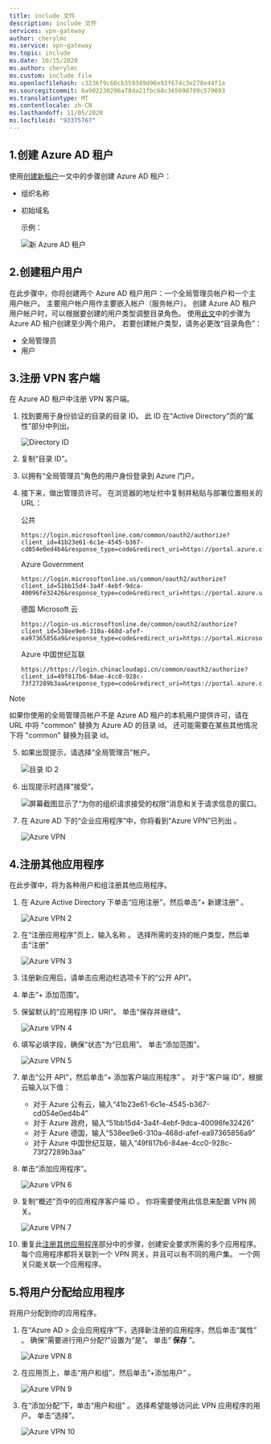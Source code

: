 ```yaml
---
title: include 文件
description: include 文件
services: vpn-gateway
author: cherylmc
ms.service: vpn-gateway
ms.topic: include
ms.date: 10/15/2020
ms.author: cherylmc
ms.custom: include file
ms.openlocfilehash: c3236f9c60cb359349d96e93f674c3e278e44f1e
ms.sourcegitcommit: 6a902230296a78da21fbc68c365698709c579093
ms.translationtype: MT
ms.contentlocale: zh-CN
ms.lasthandoff: 11/05/2020
ms.locfileid: "93375767"
---
```

## <a name="1-create-the-azure-ad-tenant"></a><a name="tenant"></a>1.创建 Azure AD 租户

使用[创建新租户](../articles/active-directory/fundamentals/active-directory-access-create-new-tenant.md)一文中的步骤创建 Azure AD 租户：

* 组织名称
* 初始域名

  示例：

   ![新 Azure AD 租户](./media/openvpn-azure-ad-tenant-multi-app/new-tenant.png)

## <a name="2-create-tenant-users"></a><a name="users"></a>2.创建租户用户

在此步骤中，你将创建两个 Azure AD 租户用户：一个全局管理员帐户和一个主用户帐户。 主要用户帐户用作主要嵌入帐户（服务帐户）。 创建 Azure AD 租户用户帐户时，可以根据要创建的用户类型调整目录角色。 使用[此文](../articles/active-directory/fundamentals/add-users-azure-active-directory.md)中的步骤为 Azure AD 租户创建至少两个用户。 若要创建帐户类型，请务必更改“目录角色”：

* 全局管理员
* 用户

## <a name="3-register-the-vpn-client"></a><a name="register-client"></a>3.注册 VPN 客户端

在 Azure AD 租户中注册 VPN 客户端。

1. 找到要用于身份验证的目录的目录 ID。 此 ID 在“Active Directory”页的“属性”部分中列出。

    ![Directory ID](./media/openvpn-azure-ad-tenant-multi-app/directory-id.png)

2. 复制“目录 ID”。

3. 以拥有“全局管理员”角色的用户身份登录到 Azure 门户。

4. 接下来，做出管理员许可。 在浏览器的地址栏中复制并粘贴与部署位置相关的 URL：

    公共

    ```
    https://login.microsoftonline.com/common/oauth2/authorize?client_id=41b23e61-6c1e-4545-b367-cd054e0ed4b4&response_type=code&redirect_uri=https://portal.azure.com&nonce=1234&prompt=admin_consent
    ````

    Azure Government

    ```
    https://login.microsoftonline.us/common/oauth2/authorize?client_id=51bb15d4-3a4f-4ebf-9dca-40096fe32426&response_type=code&redirect_uri=https://portal.azure.us&nonce=1234&prompt=admin_consent
    ````

    德国 Microsoft 云

    ```
    https://login-us.microsoftonline.de/common/oauth2/authorize?client_id=538ee9e6-310a-468d-afef-ea97365856a9&response_type=code&redirect_uri=https://portal.microsoftazure.de&nonce=1234&prompt=admin_consent
    ````

    Azure 中国世纪互联

    ```
    https://https://login.chinacloudapi.cn/common/oauth2/authorize?client_id=49f817b6-84ae-4cc0-928c-73f27289b3aa&response_type=code&redirect_uri=https://portal.azure.cn&nonce=1234&prompt=admin_consent
    ```

> [!NOTE]
> 如果你使用的全局管理员帐户不是 Azure AD 租户的本机用户提供许可，请在 URL 中将 "common" 替换为 Azure AD 的目录 id。 还可能需要在某些其他情况下将 "common" 替换为目录 id。
>

5. 如果出现提示，请选择“全局管理员”帐户。

    ![目录 ID 2](./media/openvpn-azure-ad-tenant-multi-app/pick.png)

6. 出现提示时选择“接受”。

    ![屏幕截图显示了“为你的组织请求接受的权限”消息和关于请求信息的窗口。](./media/openvpn-azure-ad-tenant-multi-app/accept.jpg)

7. 在 Azure AD 下的“企业应用程序”中，你将看到“Azure VPN”已列出 。

     ![Azure VPN](./media/openvpn-azure-ad-tenant-multi-app/azure-vpn.png)

## <a name="4-register-additional-applications"></a><a name="register-apps"></a>4.注册其他应用程序

在此步骤中，将为各种用户和组注册其他应用程序。

1. 在 Azure Active Directory 下单击“应用注册”，然后单击“+ 新建注册” 。

    ![Azure VPN 2](./media/openvpn-azure-ad-tenant-multi-app/app1.png)

2. 在“注册应用程序”页上，输入名称 。 选择所需的支持的帐户类型，然后单击“注册” 

    ![Azure VPN 3](./media/openvpn-azure-ad-tenant-multi-app/app2.png)

3. 注册新应用后，请单击应用边栏选项卡下的“公开 API”。

4. 单击“+ 添加范围”。

5. 保留默认的“应用程序 ID URI”。 单击“保存并继续”。

    ![Azure VPN 4](./media/openvpn-azure-ad-tenant-multi-app/app3.png)

6. 填写必填字段，确保“状态”为“已启用”。 单击“添加范围”。

    ![Azure VPN 5](./media/openvpn-azure-ad-tenant-multi-app/app4.png)

7. 单击“公开 API”，然后单击“+ 添加客户端应用程序” 。  对于“客户端 ID”，根据云输入以下值：

    - 对于 Azure 公有云，输入“41b23e61-6c1e-4545-b367-cd054e0ed4b4” 
    - 对于 Azure 政府，输入“51bb15d4-3a4f-4ebf-9dca-40096fe32426” 
    - 对于 Azure 德国，输入“538ee9e6-310a-468d-afef-ea97365856a9” 
    - 对于 Azure 中国世纪互联，输入“49f817b6-84ae-4cc0-928c-73f27289b3aa” 

8. 单击“添加应用程序”。

    ![Azure VPN 6](./media/openvpn-azure-ad-tenant-multi-app/app5.png)

9. 复制“概述”页中的应用程序客户端 ID 。 你将需要使用此信息来配置 VPN 网关。

    ![Azure VPN 7](./media/openvpn-azure-ad-tenant-multi-app/app6.png)

10. 重复此[注册其他应用程序](#register-apps)部分中的步骤，创建安全要求所需的多个应用程序。 每个应用程序都将关联到一个 VPN 网关，并且可以有不同的用户集。 一个网关只能关联一个应用程序。

## <a name="5-assign-users-to-applications"></a><a name="assign-users"></a>5.将用户分配给应用程序

将用户分配到你的应用程序。

1. 在“Azure AD > 企业应用程序”下，选择新注册的应用程序，然后单击“属性” 。 确保“需要进行用户分配?”设置为“是”。  单击“ **保存** ”。

    ![Azure VPN 8](./media/openvpn-azure-ad-tenant-multi-app/user2.png)

2. 在应用页上，单击“用户和组”，然后单击“+添加用户” 。

    ![Azure VPN 9](./media/openvpn-azure-ad-tenant-multi-app/user3.png)

3. 在“添加分配”下，单击“用户和组” 。 选择希望能够访问此 VPN 应用程序的用户。 单击“选择”。

    ![Azure VPN 10](./media/openvpn-azure-ad-tenant-multi-app/user4.png)
